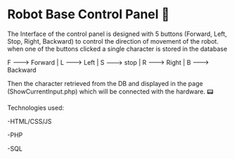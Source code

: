 # Robot Base Control Panel 🥏

The Interface of the control panel is designed with 5 buttons (Forward, Left, Stop, Right, Backward) to control the direction of movement of the robot.
when one of the buttons clicked a single character is stored in the database 

F ---> Forward    |   L ---> Left   |   S ---> stop   |   R ---> Right    |   B ---> Backward

Then the character retrieved from the DB and displayed in the page (ShowCurrentInput.php) which will be connected with the hardware. 📟


Technologies used:

-HTML/CSS/JS

-PHP

-SQL
